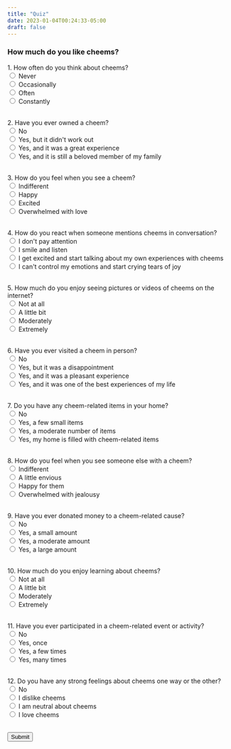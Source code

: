 ```yaml
---
title: "Quiz"
date: 2023-01-04T00:24:33-05:00
draft: false
---
```


<form id="cheem-quiz">
  <h3>How much do you like cheems?</h3>
  <label for="q1">1. How often do you think about cheems?</label><br>
  <input type="radio" name="q1" value="a"> Never<br>
  <input type="radio" name="q1" value="b"> Occasionally<br>
  <input type="radio" name="q1" value="c"> Often<br>
  <input type="radio" name="q1" value="d"> Constantly<br><br>
  
  <label for="q2">2. Have you ever owned a cheem?</label><br>
  <input type="radio" name="q2" value="a"> No<br>
  <input type="radio" name="q2" value="b"> Yes, but it didn't work out<br>
  <input type="radio" name="q2" value="c"> Yes, and it was a great experience<br>
  <input type="radio" name="q2" value="d"> Yes, and it is still a beloved member of my family<br><br>
  
  <label for="q3">3. How do you feel when you see a cheem?</label><br>
  <input type="radio" name="q3" value="a"> Indifferent<br>
  <input type="radio" name="q3" value="b"> Happy<br>
  <input type="radio" name="q3" value="c"> Excited<br>
  <input type="radio" name="q3" value="d"> Overwhelmed with love<br><br>
  
  <label for="q4">4. How do you react when someone mentions cheems in conversation?</label><br>
  <input type="radio" name="q4" value="a"> I don't pay attention<br>
  <input type="radio" name="q4" value="b"> I smile and listen<br>
  <input type="radio" name="q4" value="c"> I get excited and start talking about my own experiences with cheems<br>
  <input type="radio" name="q4" value="d"> I can't control my emotions and start crying tears of joy<br><br>
  
  <label for="q5">5. How much do you enjoy seeing pictures or videos of cheems on the internet?</label><br>
  <input type="radio" name="q5" value="a"> Not at all<br>
  <input type="radio" name="q5" value="b"> A little bit<br>
  <input type="radio" name="q5" value="c"> Moderately<br>
  <input type="radio" name="q5" value="d"> Extremely<br><br>

  <label for="q6">6. Have you ever visited a cheem in person?</label><br>
  <input type="radio" name="q6" value="a"> No<br>
  <input type="radio" name="q6" value="b"> Yes, but it was a disappointment<br>
  <input type="radio" name="q6" value="c"> Yes, and it was a pleasant experience<br>
  <input type="radio" name="q6" value="d"> Yes, and it was one of the best experiences of my life<br><br>
  
  <label for="q7">7. Do you have any cheem-related items in your home?</label><br>
  <input type="radio" name="q7" value="a"> No<br>
  <input type="radio" name="q7" value="b"> Yes, a few small items<br>
  <input type="radio" name="q7" value="c"> Yes, a moderate number of items<br>
  <input type="radio" name="q7" value="d"> Yes, my home is filled with cheem-related items<br><br>

  <label for="q8">8. How do you feel when you see someone else with a cheem?</label><br>
  <input type="radio" name="q8" value="a"> Indifferent<br>
  <input type="radio" name="q8" value="b"> A little envious<br>
  <input type="radio" name="q8" value="c"> Happy for them<br>
  <input type="radio" name="q8" value="d"> Overwhelmed with jealousy<br><br>
  
  <label for="q9">9. Have you ever donated money to a cheem-related cause?</label><br>
  <input type="radio" name="q9" value="a"> No<br>
  <input type="radio" name="q9" value="b"> Yes, a small amount<br>
  <input type="radio" name="q9" value="c"> Yes, a moderate amount<br>
  <input type="radio" name="q9" value="d"> Yes, a large amount<br><br>

  <label for="q10">10. How much do you enjoy learning about cheems?</label><br>
  <input type="radio" name="q10" value="a"> Not at all<br>
  <input type="radio" name="q10" value="b"> A little bit<br>
  <input type="radio" name="q10" value="c"> Moderately<br>
  <input type="radio" name="q10" value="d"> Extremely<br><br>
  
  <label for="q11">11. Have you ever participated in a cheem-related event or activity?</label><br>
  <input type="radio" name="q11" value="a"> No<br>
  <input type="radio" name="q11" value="b"> Yes, once<br>
  <input type="radio" name="q11" value="c"> Yes, a few times<br>
  <input type="radio" name="q11" value="d"> Yes, many times<br><br>
  
  <label for="q12">12. Do you have any strong feelings about cheems one way or the other?</label><br>
  <input type="radio" name="q12" value="a"> No<br>
  <input type="radio" name="q12" value="b"> I dislike cheems<br>
  <input type="radio" name="q12" value="c"> I am neutral about cheems<br>
  <input type="radio" name="q12" value="d"> I love cheems<br><br>
  
  <input type="button" value="Submit" onclick="scoreQuiz()">
</form>


<div id="result"></div>

<script type="text/javascript">
function scoreQuiz() {
  var score = 0;
  var form = document.getElementById("cheem-quiz");
  
  for (var i = 0; i < form.length; i++) {
    var input = form[i];
    if (input.type === "radio" && input.checked) {
      score += input.value === "a" ? 0 :
               input.value === "b" ? 1 :
               input.value === "c" ? 2 :
               input.value === "d" ? 3 :
               0;
    }
  }
  
  var resultDiv = document.getElementById("result");
  if (score === 0) {
    resultDiv.innerHTML = "You do not seem to like cheems very much.";
  } else if (score < 15) {
    resultDiv.innerHTML = "You have a moderate level of appreciation for cheems.";
  } else if (score < 30) {
    resultDiv.innerHTML = "You have a strong fondness for cheems.";
  } else {
    resultDiv.innerHTML = "You are obsessed with cheems!";
  }
}
</script>